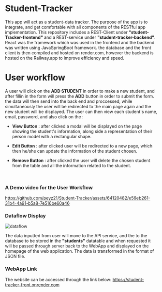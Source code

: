 # Student-Tracker
This app will act as a student-data tracker. The purpose of the app is to integrate, and get comfortable with all components of the RESTful app implementation. This repository includes a REST-Client under **"student-Tracker-frontend"** and a REST-service under **"student-tracker-backend"**. React was the framework which was used in the frontend and the backend was written using JavaSpringBoot framework. the database and the front client is then compiled and hosted on render.com, however the backend is hosted on the Railway.app to improve efficiency and speed.


# User workflow
A user will click on the **ADD STUDENT** in order to make a new student, and after fillin in the form will press the **ADD**  button in order to submit the form. the data will then send into the back end and proccessed, while simultaneously the user will be redirected to the main page again and the new student will be displayed.
The user can then view each student's name, email, password, and also click on the :


- **View Button** : after clicked a modal will be displayed on the page showing the student's information, along side a representation of their person model with a rectangular shape. 
 
- **Edit Button** : after clicked user will be redirected to a new page, which then he/she can update the information of the student chosen.
 
- **Remove Button** : after clicked the user will delete the chosen student from the table and all the information related to the student.
<br>

### A Demo video for the User Workflow

https://github.com/peyz21/Student-Tracker/assets/64120482/e56eb261-31b4-4a91-b5a8-7e516be60a46


### Dataflow Display

![dataflow](https://github.com/peyz21/Student-Tracker/assets/64120482/2d49b6ad-6d63-4589-a2e4-edf651ccf5d0)

The data inputted from user will move to the API service, and the to the database to be stored in the **"students"** datatable and when requested it will be passed through server back to the WebApp and displayed on the homepage of the web application. The data is transformed in the format of JSON file. 


### WebApp Link
The website can be accessed through the link below: 
https://student-tracker-front.onrender.com
